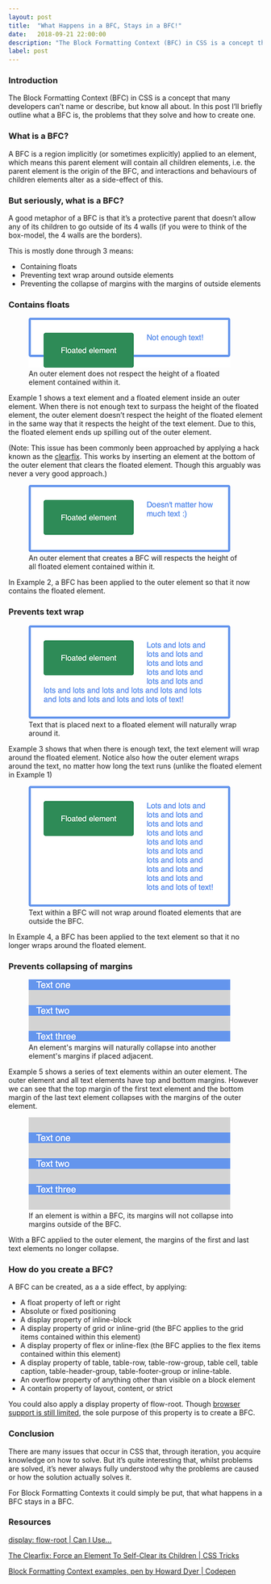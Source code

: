 ```yaml
---
layout: post
title:  "What Happens in a BFC, Stays in a BFC!"
date:   2018-09-21 22:00:00
description: "The Block Formatting Context (BFC) in CSS is a concept that many developers can’t name or describe, but know all about."
label: post
---
```


### Introduction

The Block Formatting Context (BFC) in CSS is a concept that many developers can’t name or describe, but know all about. In this post I’ll briefly outline what a BFC is, the problems that they solve and how to create one.

### What is a BFC?

A BFC is a region implicitly (or sometimes explicitly) applied to an element, which means this parent element will contain all children elements, i.e. the parent element is the origin of the BFC, and interactions and behaviours of children elements alter as a side-effect of this.

### But seriously, what is a BFC?

A good metaphor of a BFC is that it’s a protective parent that doesn’t allow any of its children to go outside of its 4 walls (if you were to think of the box-model, the 4 walls are the borders).

This is mostly done through 3 means:

* Containing floats
* Preventing text wrap around outside elements
* Preventing the collapse of margins with the margins of outside elements

### Contains floats

<figure>
    <img src="/static/images/posts/2018-09-21-bfc-1.png" alt="An outer element does not respect the height of a floated element contained within it" class="c-post__image">
    <figcaption>An outer element does not respect the height of a floated element contained within it.</figcaption>
</figure>

Example 1 shows a text element and a floated element inside an outer element. When there is not enough text to surpass the height of the floated element, the outer element doesn’t respect the height of the floated element in the same way that it respects the height of the text element. Due to this, the floated element ends up spilling out of the outer element.

(Note: This issue has been commonly been approached by applying a hack known as the <a href="https://css-tricks.com/snippets/css/clear-fix/" target="_blank">clearfix</a>. This works by inserting an element at the bottom of the outer element that clears the floated element. Though this arguably was never a very good approach.)

<figure>
    <img src="/static/images/posts/2018-09-21-bfc-2.png" alt="An outer element that creates a BFC will respects the height of all floated element contained within it" class="c-post__image">
    <figcaption>An outer element that creates a BFC will respects the height of all floated element contained within it.</figcaption>
</figure>

In Example 2, a BFC has been applied to the outer element so that it now contains the floated element.

### Prevents text wrap

<figure>
    <img src="/static/images/posts/2018-09-21-bfc-3.png" alt="Text that is placed next to a floated element will naturally wrap around it" class="c-post__image">
    <figcaption>Text that is placed next to a floated element will naturally wrap around it.</figcaption>
</figure>

Example 3 shows that when there is enough text, the text element will wrap around the floated element. Notice also how the outer element wraps around the text, no matter how long the text runs (unlike the floated element in Example 1)

<figure>
    <img src="/static/images/posts/2018-09-21-bfc-4.png" alt="Text within a BFC will not wrap around floated elements that are outside the BFC" class="c-post__image">
    <figcaption>Text within a BFC will not wrap around floated elements that are outside the BFC.</figcaption>
</figure>

In Example 4, a BFC has been applied to the text element so that it no longer wraps around the floated element.

### Prevents collapsing of margins

<figure>
    <img src="/static/images/posts/2018-09-21-bfc-5.png" alt="An element's margins will naturally collapse into another element's margins if placed adjacent" class="c-post__image">
    <figcaption>An element's margins will naturally collapse into another element's margins if placed adjacent.</figcaption>
</figure>

Example 5 shows a series of text elements within an outer element. The outer element and all text elements have top and bottom margins. However we can see that the top margin of the first text element and the bottom margin of the last text element collapses with the margins of the outer element.

<figure>
    <img src="/static/images/posts/2018-09-21-bfc-6.png" alt="If an element is within a BFC, its margins will not collapse into margins outside of the BFC" class="c-post__image">
    <figcaption>If an element is within a BFC, its margins will not collapse into margins outside of the BFC.</figcaption>
</figure>

With a BFC applied to the outer element, the margins of the first and last text elements no longer collapse.

### How do you create a BFC?

A BFC can be created, as a a side effect, by applying:

* A float property of left or right
* Absolute or fixed positioning
* A display property of inline-block
* A display property of grid or inline-grid (the BFC applies to the grid items contained within this element)
* A display property of flex or inline-flex (the BFC applies to the flex items contained within this element)
* A display property of table, table-row, table-row-group, table cell, table caption, table-header-group, table-footer-group or inline-table.
* An overflow property of anything other than visible on a block element
* A contain property of layout, content, or strict

You could also apply a display property of flow-root. Though <a href="https://caniuse.com/#search=flow-root" target="_blank">browser support is still limited</a>, the sole purpose of this property is to create a BFC.

### Conclusion

There are many issues that occur in CSS that, through iteration, you acquire knowledge on how to solve. But it’s quite interesting that, whilst problems are solved, it’s never always fully understood why the problems are caused or how the solution actually solves it.

For Block Formatting Contexts it could simply be put, that what happens in a BFC stays in a BFC.

### Resources

<a href="https://caniuse.com/#search=flow-root" target="_blank">display: flow-root | Can I Use...</a>

<a href="https://css-tricks.com/snippets/css/clear-fix/" target="_blank">The Clearfix: Force an Element To Self-Clear its Children | CSS Tricks</a>

<a href="https://codepen.io/howarddyer/full/NLmqMb" target="_blank">Block Formatting Context examples, pen by Howard Dyer | Codepen</a>
